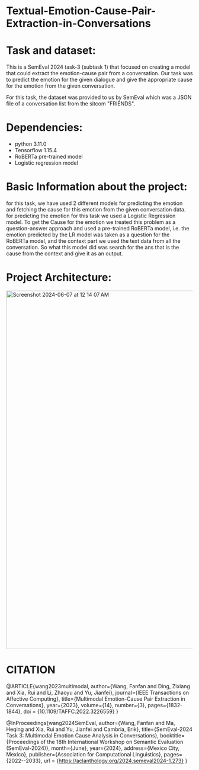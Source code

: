 # Textual-Emotion-Cause-Pair-Extraction-in-Conversations

# Task and dataset:
This is a SemEval 2024 task-3 (subtask 1) that focused on creating a model that could extract the emotion-cause pair from a conversation.
Our task was to predict the emotion for the given dialogue and give the appropriate cause for the emotion from the given conversation. 

For this task, the dataset was provided to us by SemEval which was a JSON file of a conversation list from the sitcom "FRIENDS".

# Dependencies:
- python 3.11.0
- Tensorflow 1.15.4
- RoBERTa pre-trained model
- Logistic regression model


# Basic Information about the project:
for this task, we have used 2 different models for predicting the emotion and fetching the cause for this emotion from the given conversation data.
for predicting the emotion for this task we used a Logistic Regression model. 
To get the Cause for the emotion we treated this problem as a question-answer approach and used a pre-trained RoBERTa model, i.e. the emotion predicted by the LR model was taken as a question for the RoBERTa model, and the context part we used the text data from all the conversation. So what this model did was search for the ans that is the cause from the context and give it as an output.

# Project Architecture:

<img width="968" alt="Screenshot 2024-06-07 at 12 14 07 AM" src="https://github.com/Shruti2301/Textual-Emotion-Cause-Pair-Extraction-in-Conversations/assets/71042986/16426e98-717c-49fe-bd12-b0c8f41f815f">


# CITATION

@ARTICLE{wang2023multimodal,
  author={Wang, Fanfan and Ding, Zixiang and Xia, Rui and Li, Zhaoyu and Yu, Jianfei},
  journal={IEEE Transactions on Affective Computing}, 
  title={Multimodal Emotion-Cause Pair Extraction in Conversations}, 
  year={2023},
  volume={14},
  number={3},
  pages={1832-1844},
  doi = {10.1109/TAFFC.2022.3226559}
}

@InProceedings{wang2024SemEval,
  author={Wang, Fanfan  and  Ma, Heqing  and  Xia, Rui  and  Yu, Jianfei  and  Cambria, Erik},
  title={SemEval-2024 Task 3: Multimodal Emotion Cause Analysis in Conversations},
  booktitle={Proceedings of the 18th International Workshop on Semantic Evaluation (SemEval-2024)},
  month={June},
  year={2024},
  address={Mexico City, Mexico},
  publisher={Association for Computational Linguistics},
  pages={2022--2033},
  url = {https://aclanthology.org/2024.semeval2024-1.273}
}
